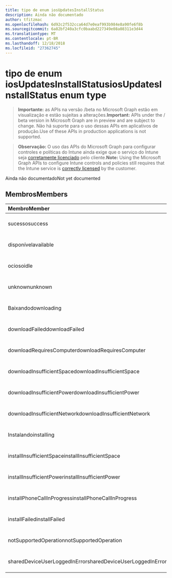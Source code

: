 ```yaml
---
title: tipo de enum iosUpdatesInstallStatus
description: Ainda não documentado
author: tfitzmac
ms.openlocfilehash: 6d92c2f532cca64d7e0eaf993b984e8a90fe6f8b
ms.sourcegitcommit: 6a82bf240a3cfc0baabd227349e08a08311e3d44
ms.translationtype: MT
ms.contentlocale: pt-BR
ms.lasthandoff: 12/18/2018
ms.locfileid: "27362745"
---
```

# <a name="iosupdatesinstallstatus-enum-type"></a><span data-ttu-id="ad9a6-103">tipo de enum iosUpdatesInstallStatus</span><span class="sxs-lookup"><span data-stu-id="ad9a6-103">iosUpdatesInstallStatus enum type</span></span>

> <span data-ttu-id="ad9a6-104">**Importante:** as APIs na versão /beta no Microsoft Graph estão em visualização e estão sujeitas a alterações.</span><span class="sxs-lookup"><span data-stu-id="ad9a6-104">**Important:** APIs under the / beta version in Microsoft Graph are in preview and are subject to change.</span></span> <span data-ttu-id="ad9a6-105">Não há suporte para o uso dessas APIs em aplicativos de produção.</span><span class="sxs-lookup"><span data-stu-id="ad9a6-105">Use of these APIs in production applications is not supported.</span></span>

> <span data-ttu-id="ad9a6-106">**Observação:** O uso das APIs do Microsoft Graph para configurar controles e políticas do Intune ainda exige que o serviço do Intune seja [corretamente licenciado](https://go.microsoft.com/fwlink/?linkid=839381) pelo cliente.</span><span class="sxs-lookup"><span data-stu-id="ad9a6-106">**Note:** Using the Microsoft Graph APIs to configure Intune controls and policies still requires that the Intune service is [correctly licensed](https://go.microsoft.com/fwlink/?linkid=839381) by the customer.</span></span>

<span data-ttu-id="ad9a6-107">Ainda não documentado</span><span class="sxs-lookup"><span data-stu-id="ad9a6-107">Not yet documented</span></span>
## <a name="members"></a><span data-ttu-id="ad9a6-108">Membros</span><span class="sxs-lookup"><span data-stu-id="ad9a6-108">Members</span></span>
|<span data-ttu-id="ad9a6-109">Membro</span><span class="sxs-lookup"><span data-stu-id="ad9a6-109">Member</span></span>|<span data-ttu-id="ad9a6-110">Valor</span><span class="sxs-lookup"><span data-stu-id="ad9a6-110">Value</span></span>|<span data-ttu-id="ad9a6-111">Descrição</span><span class="sxs-lookup"><span data-stu-id="ad9a6-111">Description</span></span>|
|:---|:---|:---|
|<span data-ttu-id="ad9a6-112">sucesso</span><span class="sxs-lookup"><span data-stu-id="ad9a6-112">success</span></span>|<span data-ttu-id="ad9a6-113">0</span><span class="sxs-lookup"><span data-stu-id="ad9a6-113">0</span></span>|<span data-ttu-id="ad9a6-114">Ainda não documentado</span><span class="sxs-lookup"><span data-stu-id="ad9a6-114">Not yet documented</span></span>|
|<span data-ttu-id="ad9a6-115">disponível</span><span class="sxs-lookup"><span data-stu-id="ad9a6-115">available</span></span>|<span data-ttu-id="ad9a6-116">1</span><span class="sxs-lookup"><span data-stu-id="ad9a6-116">1</span></span>|<span data-ttu-id="ad9a6-117">Ainda não documentado</span><span class="sxs-lookup"><span data-stu-id="ad9a6-117">Not yet documented</span></span>|
|<span data-ttu-id="ad9a6-118">ocioso</span><span class="sxs-lookup"><span data-stu-id="ad9a6-118">idle</span></span>|<span data-ttu-id="ad9a6-119">2</span><span class="sxs-lookup"><span data-stu-id="ad9a6-119">2</span></span>|<span data-ttu-id="ad9a6-120">Ainda não documentado</span><span class="sxs-lookup"><span data-stu-id="ad9a6-120">Not yet documented</span></span>|
|<span data-ttu-id="ad9a6-121">unknown</span><span class="sxs-lookup"><span data-stu-id="ad9a6-121">unknown</span></span>|<span data-ttu-id="ad9a6-122">3</span><span class="sxs-lookup"><span data-stu-id="ad9a6-122">3</span></span>|<span data-ttu-id="ad9a6-123">Ainda não documentado</span><span class="sxs-lookup"><span data-stu-id="ad9a6-123">Not yet documented</span></span>|
|<span data-ttu-id="ad9a6-124">Baixando</span><span class="sxs-lookup"><span data-stu-id="ad9a6-124">downloading</span></span>|<span data-ttu-id="ad9a6-125">-2016330712</span><span class="sxs-lookup"><span data-stu-id="ad9a6-125">-2016330712</span></span>|<span data-ttu-id="ad9a6-126">Ainda não documentado</span><span class="sxs-lookup"><span data-stu-id="ad9a6-126">Not yet documented</span></span>|
|<span data-ttu-id="ad9a6-127">downloadFailed</span><span class="sxs-lookup"><span data-stu-id="ad9a6-127">downloadFailed</span></span>|<span data-ttu-id="ad9a6-128">-2016330711</span><span class="sxs-lookup"><span data-stu-id="ad9a6-128">-2016330711</span></span>|<span data-ttu-id="ad9a6-129">Ainda não documentado</span><span class="sxs-lookup"><span data-stu-id="ad9a6-129">Not yet documented</span></span>|
|<span data-ttu-id="ad9a6-130">downloadRequiresComputer</span><span class="sxs-lookup"><span data-stu-id="ad9a6-130">downloadRequiresComputer</span></span>|<span data-ttu-id="ad9a6-131">-2016330710</span><span class="sxs-lookup"><span data-stu-id="ad9a6-131">-2016330710</span></span>|<span data-ttu-id="ad9a6-132">Ainda não documentado</span><span class="sxs-lookup"><span data-stu-id="ad9a6-132">Not yet documented</span></span>|
|<span data-ttu-id="ad9a6-133">downloadInsufficientSpace</span><span class="sxs-lookup"><span data-stu-id="ad9a6-133">downloadInsufficientSpace</span></span>|<span data-ttu-id="ad9a6-134">-2016330709</span><span class="sxs-lookup"><span data-stu-id="ad9a6-134">-2016330709</span></span>|<span data-ttu-id="ad9a6-135">Ainda não documentado</span><span class="sxs-lookup"><span data-stu-id="ad9a6-135">Not yet documented</span></span>|
|<span data-ttu-id="ad9a6-136">downloadInsufficientPower</span><span class="sxs-lookup"><span data-stu-id="ad9a6-136">downloadInsufficientPower</span></span>|<span data-ttu-id="ad9a6-137">-2016330708</span><span class="sxs-lookup"><span data-stu-id="ad9a6-137">-2016330708</span></span>|<span data-ttu-id="ad9a6-138">Ainda não documentado</span><span class="sxs-lookup"><span data-stu-id="ad9a6-138">Not yet documented</span></span>|
|<span data-ttu-id="ad9a6-139">downloadInsufficientNetwork</span><span class="sxs-lookup"><span data-stu-id="ad9a6-139">downloadInsufficientNetwork</span></span>|<span data-ttu-id="ad9a6-140">-2016330707</span><span class="sxs-lookup"><span data-stu-id="ad9a6-140">-2016330707</span></span>|<span data-ttu-id="ad9a6-141">Ainda não documentado</span><span class="sxs-lookup"><span data-stu-id="ad9a6-141">Not yet documented</span></span>|
|<span data-ttu-id="ad9a6-142">Instalando</span><span class="sxs-lookup"><span data-stu-id="ad9a6-142">installing</span></span>|<span data-ttu-id="ad9a6-143">-2016330706</span><span class="sxs-lookup"><span data-stu-id="ad9a6-143">-2016330706</span></span>|<span data-ttu-id="ad9a6-144">Ainda não documentado</span><span class="sxs-lookup"><span data-stu-id="ad9a6-144">Not yet documented</span></span>|
|<span data-ttu-id="ad9a6-145">installInsufficientSpace</span><span class="sxs-lookup"><span data-stu-id="ad9a6-145">installInsufficientSpace</span></span>|<span data-ttu-id="ad9a6-146">-2016330705</span><span class="sxs-lookup"><span data-stu-id="ad9a6-146">-2016330705</span></span>|<span data-ttu-id="ad9a6-147">Ainda não documentado</span><span class="sxs-lookup"><span data-stu-id="ad9a6-147">Not yet documented</span></span>|
|<span data-ttu-id="ad9a6-148">installInsufficientPower</span><span class="sxs-lookup"><span data-stu-id="ad9a6-148">installInsufficientPower</span></span>|<span data-ttu-id="ad9a6-149">-2016330704</span><span class="sxs-lookup"><span data-stu-id="ad9a6-149">-2016330704</span></span>|<span data-ttu-id="ad9a6-150">Ainda não documentado</span><span class="sxs-lookup"><span data-stu-id="ad9a6-150">Not yet documented</span></span>|
|<span data-ttu-id="ad9a6-151">installPhoneCallInProgress</span><span class="sxs-lookup"><span data-stu-id="ad9a6-151">installPhoneCallInProgress</span></span>|<span data-ttu-id="ad9a6-152">-2016330703</span><span class="sxs-lookup"><span data-stu-id="ad9a6-152">-2016330703</span></span>|<span data-ttu-id="ad9a6-153">Ainda não documentado</span><span class="sxs-lookup"><span data-stu-id="ad9a6-153">Not yet documented</span></span>|
|<span data-ttu-id="ad9a6-154">installFailed</span><span class="sxs-lookup"><span data-stu-id="ad9a6-154">installFailed</span></span>|<span data-ttu-id="ad9a6-155">-2016330702</span><span class="sxs-lookup"><span data-stu-id="ad9a6-155">-2016330702</span></span>|<span data-ttu-id="ad9a6-156">Ainda não documentado</span><span class="sxs-lookup"><span data-stu-id="ad9a6-156">Not yet documented</span></span>|
|<span data-ttu-id="ad9a6-157">notSupportedOperation</span><span class="sxs-lookup"><span data-stu-id="ad9a6-157">notSupportedOperation</span></span>|<span data-ttu-id="ad9a6-158">-2016330701</span><span class="sxs-lookup"><span data-stu-id="ad9a6-158">-2016330701</span></span>|<span data-ttu-id="ad9a6-159">Ainda não documentado</span><span class="sxs-lookup"><span data-stu-id="ad9a6-159">Not yet documented</span></span>|
|<span data-ttu-id="ad9a6-160">sharedDeviceUserLoggedInError</span><span class="sxs-lookup"><span data-stu-id="ad9a6-160">sharedDeviceUserLoggedInError</span></span>|<span data-ttu-id="ad9a6-161">-2016330699</span><span class="sxs-lookup"><span data-stu-id="ad9a6-161">-2016330699</span></span>|<span data-ttu-id="ad9a6-162">Ainda não documentado</span><span class="sxs-lookup"><span data-stu-id="ad9a6-162">Not yet documented</span></span>|





